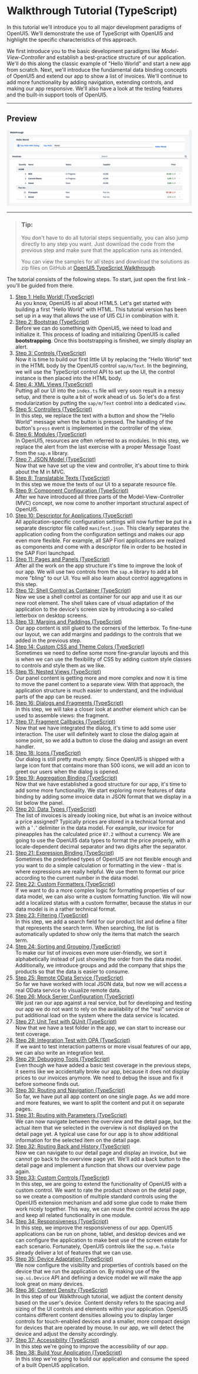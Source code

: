 <!-- loiodad1905a07f849ce9c509721317d38d8 -->

# Walkthrough Tutorial \(TypeScript\)

In this tutorial we'll introduce you to all major development paradigms of OpenUI5. We'll demonstrate the use of TypeScript with OpenUI5 and highlight the specific characteristics of this approach.

We first introduce you to the basic development paradigms like *Model-View-Controller* and establish a best-practice structure of our application. We'll do this along the classic example of "Hello World" and start a new app from scratch. Next, we'll introduce the fundamental data binding concepts of OpenUI5 and extend our app to show a list of invoices. We'll continue to add more functionality by adding navigation, extending controls, and making our app responsive. We'll also have a look at the testing features and the built-in support tools of OpenUI5.

***

## Preview

![Preview of the OpenUI5 application that is going to be built in this tutorial. Contains a Hello World upper part with buttons and a text input. The lower part shows list of invoices with details, grouped by vendor names.](images/loiofb12cea5ac9b45bb9007aac5a1a8689f_LowRes.png)

***

> ### Tip:  
> You don't have to do all tutorial steps sequentially, you can also jump directly to any step you want. Just download the code from the previous step and make sure that the application runs as intended.
> 
> You can view the samples for all steps and download the solutions as zip files on GitHub at [OpenUI5 TypeScript Walkthrough](https://github.com/SAP-samples/ui5-typescript-walkthrough/tree/main/README.md).

The tutorial consists of the following steps. To start, just open the first link - you'll be guided from there.

1.  [Step 1: Hello World! \(TypeScript\)](step-1-hello-world-typescript-c20489e.md "As you know, OpenUI5 is all about HTML5. Let's get started with building a
		first &quot;Hello World&quot; with HTML. This tutorial version has been set up in a way that allows the use of UI5 CLI in combination with it.")  
As you know, OpenUI5 is all about HTML5. Let's get started with building a first "Hello World" with HTML. This tutorial version has been set up in a way that allows the use of UI5 CLI in combination with it.
2.  [Step 2: Bootstrap \(TypeScript\)](step-2-bootstrap-typescript-32b14d8.md "Before we can do something with OpenUI5, we need to load and
		initialize it. This process of loading and initializing OpenUI5 is called
		bootstrapping. Once this bootstrapping is finished, we simply
		display an alert.")  
Before we can do something with OpenUI5, we need to load and initialize it. This process of loading and initializing OpenUI5 is called **bootstrapping**. Once this bootstrapping is finished, we simply display an alert.
3.  [Step 3: Controls \(TypeScript\)](step-3-controls-typescript-0feb70c.md "Now it is time to build our first little UI by replacing the &quot;Hello World&quot; text in the HTML body by the OpenUI5 control sap/m/Text. In the beginning, we will use the
		TypeScript control API to set up the UI, the control instance is then placed into the HTML body. ")  
Now it is time to build our first little UI by replacing the "Hello World" text in the HTML body by the OpenUI5 control `sap/m/Text`. In the beginning, we will use the TypeScript control API to set up the UI, the control instance is then placed into the HTML body.
4.  [Step 4: XML Views \(TypeScript\)](step-4-xml-views-typescript-6c66ed8.md "Putting all our UI into the index.ts file will very soon result in a messy setup, and there is quite a bit of work ahead
		of us. So let's do a first modularization by putting the sap/m/Text control into a dedicated
		view.")  
Putting all our UI into the `index.ts` file will very soon result in a messy setup, and there is quite a bit of work ahead of us. So let's do a first modularization by putting the `sap/m/Text` control into a dedicated `view`.
5.  [Step 5: Controllers \(TypeScript\)](step-5-controllers-typescript-e5c58fe.md "In this step, we replace the text with a button and show the &quot;Hello World&quot; message
		when the button is pressed. The handling of the button's press event is
		implemented in the controller of the view.")  
In this step, we replace the text with a button and show the "Hello World" message when the button is pressed. The handling of the button's `press` event is implemented in the controller of the view.
6.  [Step 6: Modules \(TypeScript\)](step-6-modules-typescript-3510034.md "In OpenUI5, resources are often referred to as modules. In this step, we
		replace the alert from the last exercise with a proper Message Toast from the sap.m library.")  
In OpenUI5, resources are often referred to as modules. In this step, we replace the alert from the last exercise with a proper Message Toast from the `sap.m` library.
7.  [Step 7: JSON Model \(TypeScript\)](step-7-json-model-typescript-cfbbeab.md "Now that we have set up the view and controller, it's about time to think about the M
		in MVC.")  
Now that we have set up the view and controller, it's about time to think about the M in MVC.
8.  [Step 8: Translatable Texts \(TypeScript\)](step-8-translatable-texts-typescript-4dcf52e.md "In this step we move the texts of our UI to a separate resource file.")  
In this step we move the texts of our UI to a separate resource file.
9.  [Step 9: Component Configuration \(TypeScript\)](step-9-component-configuration-typescript-f9d0e2f.md "After we have introduced all three parts of the Model-View-Controller (MVC) concept,
		we now come to another important structural aspect of OpenUI5. ")  
After we have introduced all three parts of the Model-View-Controller \(MVC\) concept, we now come to another important structural aspect of OpenUI5.
10. [Step 10: Descriptor for Applications \(TypeScript\)](step-10-descriptor-for-applications-typescript-2a46b75.md "All application-specific configuration settings will now further be put in a separate
		descriptor file called manifest.json. This clearly separates the
		application coding from the configuration settings and makes our app even more flexible. For
		example, all SAP Fiori applications
		are realized as components and come with a descriptor file in order to be hosted in the
			SAP Fiori launchpad.")  
All application-specific configuration settings will now further be put in a separate descriptor file called `manifest.json`. This clearly separates the application coding from the configuration settings and makes our app even more flexible. For example, all SAP Fiori applications are realized as components and come with a descriptor file in order to be hosted in the SAP Fiori launchpad.
11. [Step 11: Pages and Panels \(TypeScript\)](step-11-pages-and-panels-typescript-feed613.md "After all the work on the app structure it's time to improve the look of our app. We
		will use two controls from the sap.m library to add a bit more &quot;bling&quot; to
		our UI. You will also learn about control aggregations in this step.")  
After all the work on the app structure it's time to improve the look of our app. We will use two controls from the `sap.m` library to add a bit more "bling" to our UI. You will also learn about control aggregations in this step.
12. [Step 12: Shell Control as Container \(TypeScript\)](step-12-shell-control-as-container-typescript-4af44cb.md "Now we use a shell control as container for our app and use it as our new root
		element. The shell takes care of visual adaptation of the application to the device's screen
		size by introducing a so-called letterbox on desktop screens.")  
Now we use a shell control as container for our app and use it as our new root element. The shell takes care of visual adaptation of the application to the device's screen size by introducing a so-called letterbox on desktop screens.
13. [Step 13: Margins and Paddings \(TypeScript\)](step-13-margins-and-paddings-typescript-5826c0c.md "Our app content is still glued to the corners of the letterbox. To fine-tune our
		layout, we can add margins and paddings to the controls that we added in the previous step. ")  
Our app content is still glued to the corners of the letterbox. To fine-tune our layout, we can add margins and paddings to the controls that we added in the previous step.
14. [Step 14: Custom CSS and Theme Colors \(TypeScript\)](step-14-custom-css-and-theme-colors-typescript-4cc841e.md "Sometimes we need to define some more fine-granular layouts and this is when we can
		use the flexibility of CSS by adding custom style classes to controls and style them as we
		like. ")  
Sometimes we need to define some more fine-granular layouts and this is when we can use the flexibility of CSS by adding custom style classes to controls and style them as we like.
15. [Step 15: Nested Views \(TypeScript\)](step-15-nested-views-typescript-9bbbfaa.md "Our panel content is getting more and more complex and now it is time to move the
      panel content to a separate view. With that approach, the application structure is much easier
      to understand, and the individual parts of the app can be reused.")  
Our panel content is getting more and more complex and now it is time to move the panel content to a separate view. With that approach, the application structure is much easier to understand, and the individual parts of the app can be reused.
16. [Step 16: Dialogs and Fragments \(TypeScript\)](step-16-dialogs-and-fragments-typescript-4b2e306.md "In this step, we will take a closer look at another element which can be used to
		assemble views: the fragment. ")  
In this step, we will take a closer look at another element which can be used to assemble views: the fragment.
17. [Step 17: Fragment Callbacks \(TypeScript\)](step-17-fragment-callbacks-typescript-f030afc.md "Now that we have integrated the dialog, it's time to add some user interaction. The
		user will definitely want to close the dialog again at some point, so we add a button to
		close the dialog and assign an event handler.")  
Now that we have integrated the dialog, it's time to add some user interaction. The user will definitely want to close the dialog again at some point, so we add a button to close the dialog and assign an event handler.
18. [Step 18: Icons \(TypeScript\)](step-18-icons-typescript-49b1ac6.md "Our dialog is still pretty much empty. Since OpenUI5 is shipped with a large
		icon font that contains more than 500 icons, we will add an icon to greet our users when the
		dialog is opened.")  
Our dialog is still pretty much empty. Since OpenUI5 is shipped with a large icon font that contains more than 500 icons, we will add an icon to greet our users when the dialog is opened.
19. [Step 19: Aggregation Binding \(TypeScript\)](step-19-aggregation-binding-typescript-24580fb.md "Now that we have established a good structure for our app, it's time to add some more
		functionality. We start exploring more features of data binding by adding some invoice data
		in JSON format that we display in a list below the panel.")  
Now that we have established a good structure for our app, it's time to add some more functionality. We start exploring more features of data binding by adding some invoice data in JSON format that we display in a list below the panel.
20. [Step 20: Data Types \(TypeScript\)](step-20-data-types-typescript-0dad01a.md "The list of invoices is already looking nice, but what is an invoice without a price
		assigned? Typically prices are stored in a technical format and with a '.'
		delimiter in the data model. For example, our invoice for pineapples has the calculated
		price 87.2 without a currency. We are going to use the OpenUI5 data types to format the
		price properly, with a locale-dependent decimal separator and two digits after the
		separator.")  
The list of invoices is already looking nice, but what is an invoice without a price assigned? Typically prices are stored in a technical format and with a '`.`' delimiter in the data model. For example, our invoice for pineapples has the calculated price `87.2` without a currency. We are going to use the OpenUI5 data types to format the price properly, with a locale-dependent decimal separator and two digits after the separator.
21. [Step 21: Expression Binding \(TypeScript\)](step-21-expression-binding-typescript-8d67ba2.md "Sometimes the predefined types of OpenUI5 are not flexible enough
		and you want to do a simple calculation or formatting in the view - that is where
		expressions are really helpful. We use them to format our price according to the current
		number in the data model.")  
Sometimes the predefined types of OpenUI5 are not flexible enough and you want to do a simple calculation or formatting in the view - that is where expressions are really helpful. We use them to format our price according to the current number in the data model.
22. [Step 22: Custom Formatters \(TypeScript\)](step-22-custom-formatters-typescript-61d4e2b.md "If we want to do a more complex logic for formatting properties of our data model, we
		can also write a custom formatting function. We will now add a localized status with a
		custom formatter, because the status in our data model is in a rather technical
		format.")  
If we want to do a more complex logic for formatting properties of our data model, we can also write a custom formatting function. We will now add a localized status with a custom formatter, because the status in our data model is in a rather technical format.
23. [Step 23: Filtering \(TypeScript\)](step-23-filtering-typescript-7f02e9d.md "In this step, we add a search field for our product list and define a filter that
		represents the search term. When searching, the list is automatically updated to show only
		the items that match the search term.")  
In this step, we add a search field for our product list and define a filter that represents the search term. When searching, the list is automatically updated to show only the items that match the search term.
24. [Step 24: Sorting and Grouping \(TypeScript\)](step-24-sorting-and-grouping-typescript-86bbe13.md "To make our list of invoices even more user-friendly, we sort it alphabetically
		instead of just showing the order from the data model. Additionally, we introduce groups and
		add the company that ships the products so that the data is easier to consume.")  
To make our list of invoices even more user-friendly, we sort it alphabetically instead of just showing the order from the data model. Additionally, we introduce groups and add the company that ships the products so that the data is easier to consume.
25. [Step 25: Remote OData Service \(TypeScript\)](step-25-remote-odata-service-typescript-b68d321.md "So far we have worked with local JSON data, but now we will access a real OData
		service to visualize remote data.")  
So far we have worked with local JSON data, but now we will access a real OData service to visualize remote data.
26. [Step 26: Mock Server Configuration \(TypeScript\)](step-26-mock-server-configuration-typescript-3e1c64f.md "We just ran our app against a real service, but for developing and testing our app we
		do not want to rely on the availability of the &quot;real&quot; service or put additional load on the
		system where the data service is located.")  
We just ran our app against a real service, but for developing and testing our app we do not want to rely on the availability of the "real" service or put additional load on the system where the data service is located.
27. [Step 27: Unit Test with QUnit \(TypeScript\)](step-27-unit-test-with-qunit-typescript-750c8c1.md "Now that we have a test folder in the app, we can start to increase our test
		coverage. ")  
Now that we have a test folder in the app, we can start to increase our test coverage.
28. [Step 28: Integration Test with OPA \(TypeScript\)](step-28-integration-test-with-opa-typescript-412f0b6.md "If we want to test interaction patterns or more visual features of our app, we can
		also write an integration test. ")  
If we want to test interaction patterns or more visual features of our app, we can also write an integration test.
29. [Step 29: Debugging Tools \(TypeScript\)](step-29-debugging-tools-typescript-50990a0.md "Even though we have added a basic test coverage in the previous steps, it seems like
		we accidentally broke our app, because it does not display prices to our invoices anymore.
		We need to debug the issue and fix it before someone finds out.")  
Even though we have added a basic test coverage in the previous steps, it seems like we accidentally broke our app, because it does not display prices to our invoices anymore. We need to debug the issue and fix it before someone finds out.
30. [Step 30: Routing and Navigation \(TypeScript\)](step-30-routing-and-navigation-typescript-6173e3d.md "So far, we have put all app content on one single page. As we add more and more
		features, we want to split the content and put it on separate pages.")  
So far, we have put all app content on one single page. As we add more and more features, we want to split the content and put it on separate pages.
31. [Step 31: Routing with Parameters \(TypeScript\)](step-31-routing-with-parameters-typescript-afd5eb6.md "We can now navigate between the overview and the detail page, but the actual item
		that we selected in the overview is not displayed on the detail page yet. A typical use case
		for our app is to show additional information for the selected item on the detail page. ")  
We can now navigate between the overview and the detail page, but the actual item that we selected in the overview is not displayed on the detail page yet. A typical use case for our app is to show additional information for the selected item on the detail page.
32. [Step 32: Routing Back and History \(TypeScript\)](step-32-routing-back-and-history-typescript-ae61211.md "Now we can navigate to our detail page and display an invoice, but we cannot go back
		to the overview page yet. We'll add a back button to the detail page and implement a
		function that shows our overview page again.")  
Now we can navigate to our detail page and display an invoice, but we cannot go back to the overview page yet. We'll add a back button to the detail page and implement a function that shows our overview page again.
33. [Step 33: Custom Controls \(TypeScript\)](step-33-custom-controls-typescript-3cc020e.md "In this step, we are going to extend the functionality of OpenUI5 with a custom control.
		We want to rate the product shown on the detail page, so we create a composition of multiple
		standard controls using the OpenUI5 extension mechanism and
		add some glue code to make them work nicely together. This way, we can reuse the control
		across the app and keep all related functionality in one module.")  
In this step, we are going to extend the functionality of OpenUI5 with a custom control. We want to rate the product shown on the detail page, so we create a composition of multiple standard controls using the OpenUI5 extension mechanism and add some glue code to make them work nicely together. This way, we can reuse the control across the app and keep all related functionality in one module.
34. [Step 34: Responsiveness \(TypeScript\)](step-34-responsiveness-typescript-e5577bb.md "In this step, we improve the responsiveness of our app. OpenUI5 applications can be run
		on phone, tablet, and desktop devices and we can configure the application to make best use
		of the screen estate for each scenario. Fortunately, OpenUI5 controls like the
			sap.m.Table already deliver a lot of features that we can
		use.")  
In this step, we improve the responsiveness of our app. OpenUI5 applications can be run on phone, tablet, and desktop devices and we can configure the application to make best use of the screen estate for each scenario. Fortunately, OpenUI5 controls like the `sap.m.Table` already deliver a lot of features that we can use.
35. [Step 35: Device Adaptation \(TypeScript\)](step-35-device-adaptation-typescript-ab8ed1b.md "We now configure the visibility and properties of controls based on the device that
		we run the application on. By making use of the sap.ui.Device API and
		defining a device model we will make the app look great on many devices.")  
We now configure the visibility and properties of controls based on the device that we run the application on. By making use of the `sap.ui.Device` API and defining a device model we will make the app look great on many devices.
36. [Step 36: Content Density \(TypeScript\)](step-36-content-density-typescript-667aa4a.md "In this step of our Walkthrough tutorial, we adjust the content density based on the user's device. Content density refers to the spacing
		and sizing of the UI controls and elements within your application. OpenUI5
		contains different content densities allowing you to display larger controls for touch-enabled devices and a smaller, more compact design for
		devices that are operated by mouse. In our app, we will detect the device and adjust the density accordingly.")  
In this step of our Walkthrough tutorial, we adjust the content density based on the user's device. Content density refers to the spacing and sizing of the UI controls and elements within your application. OpenUI5 contains different content densities allowing you to display larger controls for touch-enabled devices and a smaller, more compact design for devices that are operated by mouse. In our app, we will detect the device and adjust the density accordingly.
37. [Step 37: Accessibility \(TypeScript\)](step-37-accessibility-typescript-5a74cea.md "In this step we're going to improve the accessibility of our app.")  
In this step we're going to improve the accessibility of our app.
38. [Step 38: Build Your Application \(TypeScript\)](step-38-build-your-application-typescript-be33d01.md "In this step we're going to build our application and consume the speed of a built OpenUI5 application.")  
In this step we're going to build our application and consume the speed of a built OpenUI5 application.

